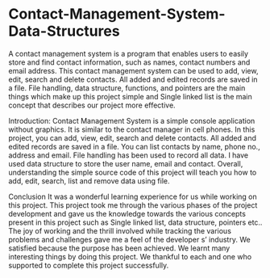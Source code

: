 # Contact-Management-System-Data-Structures
A contact management system is a program that enables users to easily store and find contact information, such as names, contact numbers and email address. This contact management system can be used to add, view, edit, search and delete contacts. All added and edited records are saved in a file.
File handling, data structure, functions, and pointers are the main things which make up this project simple and Single linked list is the main concept that describes our project more effective. 

Introduction:
Contact Management System is a simple console application without graphics. It is similar to the contact manager in cell phones. In this  project, you can add, view, edit, search and delete contacts. All added and edited records are saved in a file.
You can list contacts by name, phone no., address and email. File handling has been used to record all data. I have used data structure to store the user name, email and contact. Overall, understanding the simple source code of this project will teach you how to add, edit, search, list and remove data using file.

Conclusion
It was a wonderful learning experience for us while working on this project. This project took me through the various phases of the project development and gave us the knowledge towards the various concepts present in this project such as Single linked list, data structure, pointers etc.. The joy of working and the thrill involved while tracking the various problems  and challenges gave me a feel of the developer s’ industry.
 We satisfied because the purpose has been achieved. We learnt many interesting things by doing this project. We thankful to each and one who supported to complete this project successfully.
